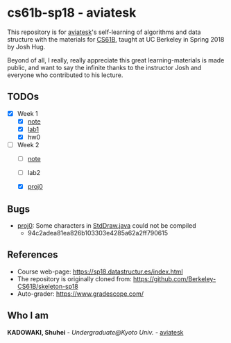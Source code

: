   
  
  
# cs61b-sp18 - aviatesk
  
  
This repository is for [aviatesk]'s self-learning of algorithms and data structure with the materials for [CS61B], taught at UC Berkeley in Spring 2018 by Josh Hug.
  
Beyond of all, I really, really appreciate this great learning-materials is made public, and want to say the infinite thanks to the instructor Josh and everyone who contributed to his lecture.
  
  
  
## TODOs
  
  
- [x] Week 1
    - [x] [note](./notes/week1.md )
    - [x] [lab1](./lab1 )
    - [x] hw0
- [ ] Week 2
    - [ ] [note](./notes/week2.md )
    - [ ] lab2
    - [x] [proj0](./proj0 )
  
  
## Bugs
  
  
- [proj0](./proj0 ): Some characters in [StdDraw.java](./proj0/StdDraw.java ) could not be compiled
    - 94c2adea81ea826b103303e4285a62a2ff790615
  
  
## References
  
  
- Course web-page: https://sp18.datastructur.es/index.html
- The repository is originally cloned from: https://github.com/Berkeley-CS61B/skeleton-sp18
- Auto-grader: https://www.gradescope.com/
  
  
  
## Who I am
  
  
**KADOWAKI, Shuhei** - *Undergraduate@Kyoto Univ.* - [aviatesk]
  
  
  
  
  
  
[aviatesk]: https://github.com/aviatesk
[CS61B]: https://sp18.datastructur.es/index.html
  